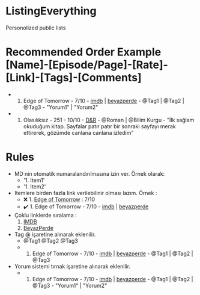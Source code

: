 # ListingEverything
Personolized public lists

# Recommended Order Example [Name]-[Episode/Page]-[Rate]-[Link]-[Tags]-[Comments]
- 1. Edge of Tomorrow - 7/10 - [imdb](https://www.imdb.com/title/tt1631867/) | [beyazperde](http://www.beyazperde.com/filmler/film-185030/) - @Tag1 | @Tag2 | @Tag3 - "Yorum1" | "Yorum2"
- 1. Olasılıksız - 251 - 10/10 - [D&R](https://www.dr.com.tr/Kitap/Olasiliksiz/Edebiyat/Roman/Dunya-Roman/urunno=0000000204878) - @Roman | @Bilim Kurgu - "İlk sağlam okuduğum kitap. Sayfalar patır patır bir sonraki sayfayı merak ettirerek, gözümde canlana canlana izledim"

# Rules
- MD nin otomatik numaralandırılmasına izin ver. Örnek olarak:
  - '1. Item1'
  - '1. Item2'
- Itemlere birden fazla link verilebilinir olması lazım. Örnek :
  - :x:  1. [Edge of Tomorrow](http://www.beyazperde.com/filmler/film-185030/) : 7/10
  - :heavy_check_mark: 1. Edge of Tomorrow - 7/10 - [imdb](https://www.imdb.com/title/tt1631867/) | [beyazperde](http://www.beyazperde.com/filmler/film-185030/)
- Çoklu linklerde sıralama :
  1. [IMDB](https://www.imdb.com/)
  2. [BeyazPerde](http://www.beyazperde.com/)
- Tag @ işaretine alınarak eklenilir.
  - @Tag1 @Tag2 @Tag3
  - 1. Edge of Tomorrow - 7/10 - [imdb](https://www.imdb.com/title/tt1631867/) | [beyazperde](http://www.beyazperde.com/filmler/film-185030/) - @Tag1 | @Tag2 | @Tag3
- Yorum sistemi tırnak işaretine alınarak eklenilir.
  - 1. Edge of Tomorrow - 7/10 - [imdb](https://www.imdb.com/title/tt1631867/) | [beyazperde](http://www.beyazperde.com/filmler/film-185030/) - @Tag1 | @Tag2 | @Tag3 - "Yorum1" | "Yorum2"